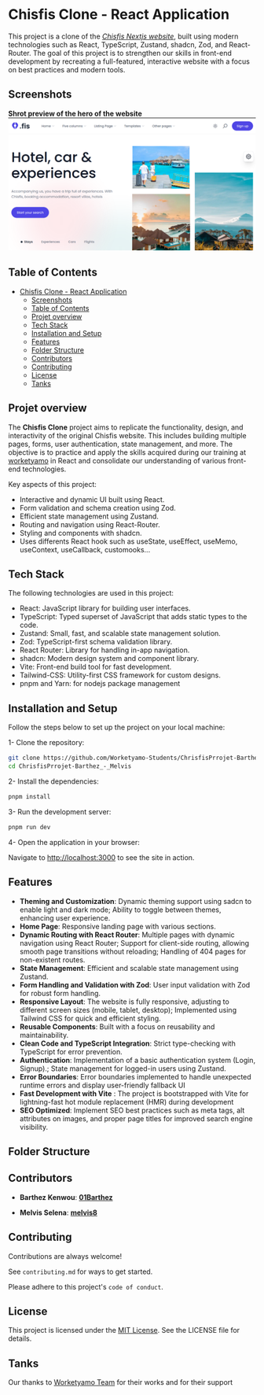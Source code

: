
# Chisfis Clone - React Application

This project is a clone of the [*Chisfis Nextjs website*](https://chisfis-nextjs.vercel.app/), built using modern technologies such as React, TypeScript, Zustand, shadcn, Zod, and React-Router. The goal of this project is to strengthen our skills in front-end development by recreating a full-featured, interactive website with a focus on best practices and modern tools.

## Screenshots

**Shrot preview of the hero of the website**
![preview img](public/preview.png)

## Table of Contents

- [Chisfis Clone - React Application](#chisfis-clone---react-application)
  - [Screenshots](#screenshots)
  - [Table of Contents](#table-of-contents)
  - [Projet overview](#projet-overview)
  - [Tech Stack](#tech-stack)
  - [Installation and Setup](#installation-and-setup)
  - [Features](#features)
  - [Folder Structure](#folder-structure)
  - [Contributors](#contributors)
  - [Contributing](#contributing)
  - [License](#license)
  - [Tanks](#tanks)

## Projet overview

The **Chisfis Clone** project aims to replicate the functionality, design, and interactivity of the original Chisfis website. This includes building multiple pages, forms, user authentication, state management, and more. The objective is to practice and apply the skills acquired during our training at [worketyamo](https://worketyamo.com/) in React and consolidate our understanding of various front-end technologies.

Key aspects of this project:

- Interactive and dynamic UI built using React.
- Form validation and schema creation using Zod.
- Efficient state management using Zustand.
- Routing and navigation using React-Router.
- Styling and components with shadcn.
- Uses differents React hook such as useState, useEffect, useMemo, useContext, useCallback, customooks...

## Tech Stack

The following technologies are used in this project:

- React: JavaScript library for building user interfaces.
- TypeScript: Typed superset of JavaScript that adds static types to the code.
- Zustand: Small, fast, and scalable state management solution.
- Zod: TypeScript-first schema validation library.
- React Router: Library for handling in-app navigation.
- shadcn: Modern design system and component library.
- Vite: Front-end build tool for fast development.
- Tailwind-CSS: Utility-first CSS framework for custom designs.
- pnpm and Yarn: for nodejs package management

## Installation and Setup

Follow the steps below to set up the project on your local machine:

1- Clone the repository:

```bash
git clone https://github.com/Worketyamo-Students/ChrisfisPrrojet-Barthez_-_Melvis
cd ChrisfisPrrojet-Barthez_-_Melvis
```

2- Install the dependencies:

```bash
pnpm install
```

3- Run the development server:

```bash
pnpm run dev
```

4- Open the application in your browser:

Navigate to <http://localhost:3000> to see the site in action.

## Features

- **Theming and Customization**: Dynamic theming support using sadcn to enable light and dark mode; Ability to toggle between themes, enhancing user experience.
- **Home Page**: Responsive landing page with various sections.
- **Dynamic Routing with React Router**: Multiple pages with dynamic navigation using React Router; Support for client-side routing, allowing smooth page transitions without reloading; Handling of 404 pages for non-existent routes.
- **State Management**: Efficient and scalable state management using Zustand.
- **Form Handling and Validation with Zod**: User input validation with Zod for robust form handling.
- **Responsive Layout**: The website is fully responsive, adjusting to different screen sizes (mobile, tablet, desktop); Implemented using Tailwind CSS for quick and efficient styling.
- **Reusable Components**: Built with a focus on reusability and maintainability.
- **Clean Code and TypeScript Integration**: Strict type-checking with TypeScript for error prevention.
- **Authentication**: Implementation of a basic authentication system (Login, Signup).; State management for logged-in users using Zustand.
- **Error Boundaries**: Error boundaries implemented to handle unexpected runtime errors and display user-friendly fallback UI
- **Fast Development with Vite** : The project is bootstrapped with Vite for lightning-fast hot module replacement (HMR) during development
- **SEO Optimized**: Implement SEO best practices such as meta tags, alt attributes on images, and proper page titles for improved search engine visibility.

## Folder Structure

## Contributors

- **Barthez Kenwou**: [**01Barthez**](https://github.com/01Barthez)

- **Melvis Selena**: [**melvis8**](https://github.com/melvis8)

## Contributing

Contributions are always welcome!

See `contributing.md` for ways to get started.

Please adhere to this project's `code of conduct`.

## License

This project is licensed under the
[MIT License](https://choosealicense.com/licenses/mit/). See the LICENSE file for details.

## Tanks

Our thanks to [Worketyamo Team](https://worketyamo.com/) for their works and for their support
